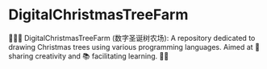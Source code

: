# DigitalChristmasTreeFarm
🎄👨‍💻 DigitalChristmasTreeFarm (数字圣诞树农场): A repository dedicated to drawing Christmas trees using various programming languages. Aimed at 🌟 sharing creativity and 📚 facilitating learning. 🎨🌲
